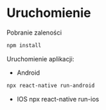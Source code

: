 # Uruchomienie

Pobranie zaleności
```bash
npm install
```

Uruchomienie aplikacji:
* Android
```bash
npx react-native run-android
```
* IOS
npx react-native run-ios